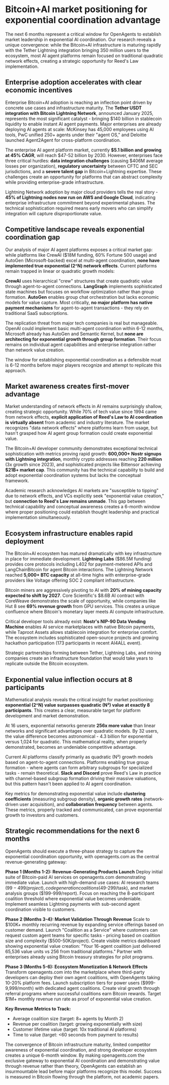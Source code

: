 # Bitcoin+AI market positioning for exponential coordination advantage

The next 6 months represent a critical window for OpenAgents to establish market leadership in exponential AI coordination. Our research reveals a unique convergence: while the Bitcoin+AI infrastructure is maturing rapidly with the Tether Lightning integration bringing 350 million users to the ecosystem, most AI agent platforms remain focused on traditional quadratic network effects, creating a strategic opportunity for Reed's Law implementation.

## Enterprise adoption accelerates with clear economic incentives

Enterprise Bitcoin+AI adoption is reaching an inflection point driven by concrete use cases and infrastructure maturity. The **Tether USDT integration with Bitcoin Lightning Network**, announced January 2025, represents the most significant catalyst - bringing $140 billion in stablecoin liquidity to enable instant AI agent payments. Major enterprises are already deploying AI agents at scale: McKinsey has 45,000 employees using AI tools, PwC unified 250+ agents under their "agent OS," and Deloitte launched Agent2Agent for cross-platform coordination.

The enterprise AI agent platform market, currently **$5.1 billion and growing at 45% CAGR**, will reach $47-52 billion by 2030. However, enterprises face three critical hurdles: **data integration challenges** (causing $406M average losses per organization), **regulatory uncertainty** between CFTC and SEC jurisdictions, and a **severe talent gap** in Bitcoin+Lightning expertise. These challenges create an opportunity for platforms that can abstract complexity while providing enterprise-grade infrastructure.

Lightning Network adoption by major cloud providers tells the real story - **45% of Lightning nodes now run on AWS and Google Cloud**, indicating enterprise infrastructure commitment beyond experimental phases. The technical sophistication required means early movers who can simplify integration will capture disproportionate value.

## Competitive landscape reveals exponential coordination gap

Our analysis of major AI agent platforms exposes a critical market gap: while platforms like CrewAI ($18M funding, 60% Fortune 500 usage) and AutoGen (Microsoft-backed) excel at multi-agent coordination, **none have implemented true exponential (2^N) network effects**. Current platforms remain trapped in linear or quadratic growth models:

**CrewAI** uses hierarchical "crew" structures that create quadratic value through agent-to-agent connections. **LangGraph** implements sophisticated state machines but focuses on workflow optimization rather than group formation. **AutoGen** enables group chat orchestration but lacks economic models for value capture. Most critically, **no major platform has native payment mechanisms** for agent-to-agent transactions - they rely on traditional SaaS subscriptions.

The replication threat from major tech companies is real but manageable. OpenAI could implement basic multi-agent coordination within 6-12 months, Microsoft already has AutoGen and Semantic Kernel, but **none are architecting for exponential growth through group formation**. Their focus remains on individual agent capabilities and enterprise integration rather than network value creation.

The window for establishing exponential coordination as a defensible moat is 6-12 months before major players recognize and attempt to replicate this approach.

## Market awareness creates first-mover advantage

Market understanding of network effects in AI remains surprisingly shallow, creating strategic opportunity. While 70% of tech value since 1994 came from network effects, **explicit application of Reed's Law to AI coordination is virtually absent** from academic and industry literature. The market recognizes "data network effects" where platforms learn from usage, but hasn't grasped how AI agent group formation could create exponential value.

The Bitcoin+AI developer community demonstrates exceptional technical sophistication with metrics proving rapid growth: **600,000+ Nostr signups with Lightning integration**, monthly crypto addresses reaching **220 million** (3x growth since 2023), and sophisticated projects like Bittensor achieving **$21B+ market cap**. This community has the technical capability to build and adopt exponential coordination systems but lacks the conceptual framework.

Academic research acknowledges AI markets are "susceptible to tipping" due to network effects, and VCs explicitly seek "exponential value creation," but **connection to Reed's Law remains unmade**. This gap between technical capability and conceptual awareness creates a 6-month window where proper positioning could establish thought leadership and practical implementation simultaneously.

## Ecosystem infrastructure enables rapid deployment

The Bitcoin+AI ecosystem has matured dramatically with key infrastructure in place for immediate development. **Lightning Labs** ($86.5M funding) provides core protocols including L402 for payment-metered APIs and LangChainBitcoin for agent Bitcoin interactions. The Lightning Network reached **5,000+ BTC capacity** at all-time highs with enterprise-grade providers like Voltage offering SOC 2 compliant infrastructure.

Bitcoin miners are aggressively pivoting to AI with **20% of mining capacity expected to shift by 2027**. Core Scientific's $8.6B AI contract with CoreWeave demonstrates the scale of opportunity, while companies like Hut 8 see **69% revenue growth** from GPU services. This creates a unique confluence where Bitcoin's monetary layer meets AI compute infrastructure.

Critical developer tools already exist: **Nostr's NIP-90 Data Vending Machine** enables AI service marketplaces with native Bitcoin payments, while Taproot Assets allows stablecoin integration for enterprise comfort. The ecosystem includes sophisticated open-source projects and growing hackathon participation (173 participants in recent AI4ALL event).

Strategic partnerships forming between Tether, Lightning Labs, and mining companies create an infrastructure foundation that would take years to replicate outside the Bitcoin ecosystem.

## Exponential value inflection occurs at 8 participants

Mathematical analysis reveals the critical insight for market positioning: **exponential (2^N) value surpasses quadratic (N²) value at exactly 8 participants**. This creates a clear, measurable target for platform development and market demonstration.

At 16 users, exponential networks generate **256x more value** than linear networks and significant advantages over quadratic models. By 32 users, the value difference becomes astronomical - 4.3 billion for exponential versus 1,024 for quadratic. This mathematical reality, when properly demonstrated, becomes an undeniable competitive advantage.

Current AI platforms classify primarily as quadratic (N²) growth models based on agent-to-agent connections. Platforms enabling true group formation - where agents can form arbitrary subgroups for specialized tasks - remain theoretical. **Slack and Discord** prove Reed's Law in practice with channel-based subgroup formation driving their massive valuations, but this pattern hasn't been applied to AI agent coordination.

Key metrics for demonstrating exponential value include **clustering coefficients** (measuring subgroup density), **organic growth rates** (network-driven user acquisition), and **collaboration frequency** between agents. These metrics, properly tracked and communicated, can prove exponential growth to investors and customers.

## Strategic recommendations for the next 6 months

OpenAgents should execute a three-phase strategy to capture the exponential coordination opportunity, with openagents.com as the central revenue-generating gateway:

**Phase 1 (Months 1-2): Revenue-Generating Products Launch**
Deploy initial suite of Bitcoin-paid AI services on openagents.com demonstrating immediate value. Launch with high-demand use cases: AI research teams ($99-499/project), code generation coalitions ($49-299/task), and market analysis groups ($199-999/report). Focus on reaching the 8-participant coalition threshold where exponential value becomes undeniable. Implement seamless Lightning payments with sub-second agent coordination visible to customers.

**Phase 2 (Months 3-4): Market Validation Through Revenue**
Scale to $100K+ monthly recurring revenue by expanding service offerings based on customer demand. Launch "Coalition as a Service" where customers can request custom agent teams for specific tasks - pricing based on coalition size and complexity ($500-50K/project). Create visible metrics dashboard showing exponential value creation: "Your 16-agent coalition just delivered 65,536 value units vs 256 from traditional platforms." Partner with enterprises already using Bitcoin treasury strategies for pilot programs.

**Phase 3 (Months 5-6): Ecosystem Monetization & Network Effects**
Transform openagents.com into the marketplace where third-party developers can deploy their own agent coalitions, with OpenAgents taking 10-20% platform fees. Launch subscription tiers for power users ($999-9,999/month) with dedicated agent coalitions. Create viral growth through referral programs where successful coalitions earn Bitcoin rewards. Target $1M+ monthly revenue run rate as proof of exponential value creation.

**Key Revenue Metrics to Track:**
- Average coalition size (target: 8+ agents by Month 2)
- Revenue per coalition (target: growing exponentially with size)
- Customer lifetime value (target: 10x traditional AI platforms)
- Time to value (target: <60 seconds from payment to results)

The convergence of Bitcoin infrastructure maturity, limited competitor awareness of exponential coordination, and strong developer ecosystem creates a unique 6-month window. By making openagents.com the exclusive gateway to exponential AI coordination and demonstrating value through revenue rather than theory, OpenAgents can establish an insurmountable lead before major platforms recognize this model. Success is measured in Bitcoin flowing through the platform, not academic papers.
